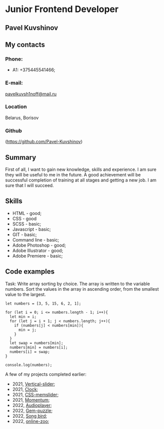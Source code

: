# Junior Frontend Developer

## Pavel Kuvshinov

## My contacts

### Phone:

- A1: +375445541466;

### E-mail:

pavelkuvsh1noff@mail.ru

### Location

Belarus, Borisov

### Github
(https://github.com/Pavel-Kuvshinov)

## Summary

First of all, I want to gain new knowledge, skills and experience. I am sure they will be useful to me in the future. A good achievement will be successful completion of training at all stages and getting a new job. I am sure that I will succeed. 

## Skills 

- HTML - good;
- CSS - good
- SCSS - basic;
- Javascript - basic;
- GIT - basic;
- Command line - basic;
- Adobe Photoshop - good;
- Adobe Illustrator - good;
- Adobe Premiere - basic;

## Code examples

Task: Write array sorting by choice. The array is written to the variable numbers.
Sort the values in the array in ascending order, from the smallest value to the largest.

```
let numbers = [3, 5, 15, 6, 2, 1];

for (let i = 0; i <= numbers.length - 1; i++){
  let min = i;
  for (let j = i + 1; j < numbers.length; j++){
    if (numbers[j] < numbers[min]){
      min = j;
    } 
  }
  let swap = numbers[min];
  numbers[min] = numbers[i];
  numbers[i] = swap;
}

console.log(numbers);
```

A few of my projects completed earlier:

- 2021, [Vertical-slider](https://rolling-scopes-school.github.io/kuvsh1noffpavel-JSFEPRESCHOOL/vertical_slider/);
- 2021, [Clock](https://rolling-scopes-school.github.io/kuvsh1noffpavel-JSFEPRESCHOOL/js_clock/
);
- 2021, [CSS-memslider](https://kuvsh1noffpavel.github.io/cssMemSlider/cssMemSlider/index.html);
- 2021, [Momentum](https://rolling-scopes-school.github.io/kuvsh1noffpavel-JSFE2021Q3/momentum/#en);
- 2022, [Audioplayer](https://rolling-scopes-school.github.io/pavel-kuvshinov-JSFEPRESCHOOL/audio-player/);
- 2022, [Gem-puzzle](https://rolling-scopes-school.github.io/pavel-kuvshinov-JSFE2022Q3/gem-puzzle/);
- 2022, [Song bird](https://rolling-scopes-school.github.io/pavel-kuvshinov-JSFE2022Q3/src/);
- 2022, [online-zoo](https://rolling-scopes-school.github.io/pavel-kuvshinov-JSFE2022Q3/online-zoo/pages/main/index.html);